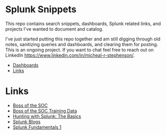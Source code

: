 # Splunk Snippets

This repo contains search snippets, dashboards, Splunk related links, and projects I've wanted to document and catalog. 

I've just started putting this repo together and am still digging through old notes, sanitizing queries and dashboards, and clearing them for posting. This is an ongoing project. If you want to chat feel free to reach out on LinkedIn <https://www.linkedin.com/in/micheal-r-stephenson/>. 



- [Dashboards](./Dashboards.md)
- [Links](#links)


# Links 

- [Boss of the SOC](https://www.splunk.com/en_us/blog/security/what-you-need-to-know-about-boss-of-the-soc.html)
- [Boss of the SOC Training Data](https://cyberdefenders.org/search/labs/?q=boss+of+the+soc)
- [Hunting with Splunk: The Basics](https://www.splunk.com/en_us/blog/security/hunting-with-splunk-the-basics.html)
- [Splunk Blogs](https://www.splunk.com/en_us/blog/security.html)
- [Splunk Fundamentals 1](https://www.splunk.com/en_us/training/free-courses/splunk-fundamentals-1.html)

  